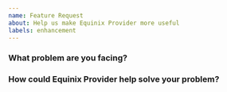 ```yaml
---
name: Feature Request
about: Help us make Equinix Provider more useful
labels: enhancement
---
```

<!--
Thank you for helping to improve Equinix Provider!

Please be sure to search for open issues before raising a new one. We use issues
for bug reports and feature requests. Please find us at https://slack.crossplane.io
for questions, support, and discussion.
-->

### What problem are you facing?
<!--
Please tell us a little about your use case - it's okay if it's hypothetical!
Leading with this context helps frame the feature request so we can ensure we
implement it sensibly.
--->

### How could Equinix Provider help solve your problem?
<!--
Let us know how you think Equinix Provider could help with your use case.
-->
